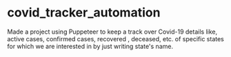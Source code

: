 # covid_tracker_automation
Made a project using Puppeteer to keep a track over Covid-19 details like, active cases, confirmed cases, recovered , deceased, etc. of specific states for which we are interested in by just writing state's name.
